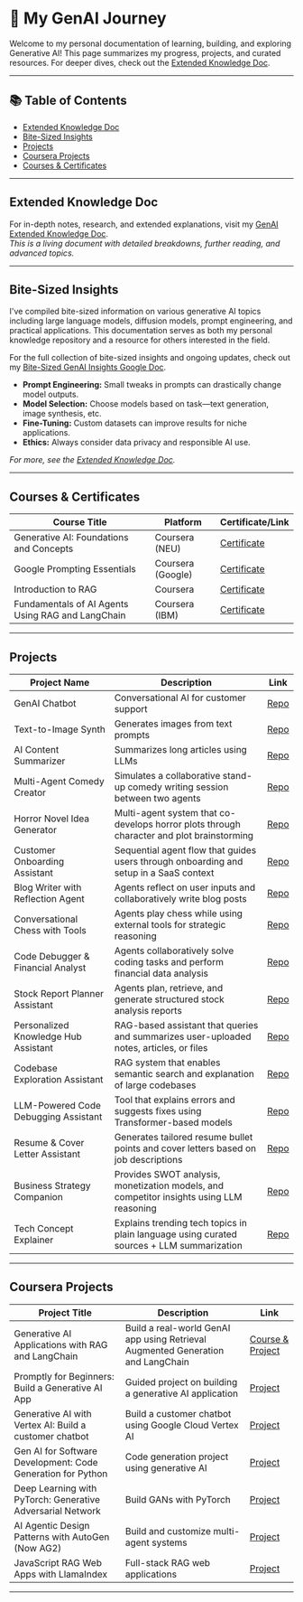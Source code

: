 # 🚀 My GenAI Journey

Welcome to my personal documentation of learning, building, and exploring Generative AI! This page summarizes my progress, projects, and curated resources. For deeper dives, check out the [Extended Knowledge Doc](#extended-knowledge-doc).

---

## 📚 Table of Contents

- [Extended Knowledge Doc](#extended-knowledge-doc)
- [Bite-Sized Insights](#bite-sized-insights)
- [Projects](#projects)
- [Coursera Projects](#coursera-projects)
- [Courses & Certificates](#courses--certificates)

---

## Extended Knowledge Doc

For in-depth notes, research, and extended explanations, visit my [GenAI Extended Knowledge Doc](https://docs.google.com/document/d/1DltpsrvYfMU4CfzUtQcQDNAuP3AIX2AhifTv_2WJg5g/edit?tab=t.0#heading=h.o4i4e9tmxdwi).  
*This is a living document with detailed breakdowns, further reading, and advanced topics.*

---

## Bite-Sized Insights

I've compiled bite-sized information on various generative AI topics including large language models, diffusion models, prompt engineering, and practical applications. This documentation serves as both my personal knowledge repository and a resource for others interested in the field.

For the full collection of bite-sized insights and ongoing updates, check out my [Bite-Sized GenAI Insights Google Doc](https://docs.google.com/document/d/1TnfIZIu_RgoeBdqtV2cB2MK4Hs6-D73luUDn4t1aL2o/edit?tab=t.0).

- **Prompt Engineering:** Small tweaks in prompts can drastically change model outputs.
- **Model Selection:** Choose models based on task—text generation, image synthesis, etc.
- **Fine-Tuning:** Custom datasets can improve results for niche applications.
- **Ethics:** Always consider data privacy and responsible AI use.

_For more, see the [Extended Knowledge Doc](https://docs.google.com/document/d/1DltpsrvYfMU4CfzUtQcQDNAuP3AIX2AhifTv_2WJg5g/edit?tab=t.0#heading=h.o4i4e9tmxdwi)._

---

## Courses & Certificates

| Course Title                                                      | Platform        | Certificate/Link                                                                 |
|------------------------------------------------------------------|-----------------|----------------------------------------------------------------------------------|
| Generative AI: Foundations and Concepts                          | Coursera (NEU)  | [Certificate](http://coursera.org/account/accomplishments/verify/R9F1N65ZW3RS)  |
| Google Prompting Essentials                                       | Coursera (Google)| [Certificate](https://www.coursera.org/account/accomplishments/verify/SN3P7CKLTFM1) |
| Introduction to RAG                                              | Coursera        | [Certificate](https://www.coursera.org/account/accomplishments/verify/Y0XY6F61VZ35) |
| Fundamentals of AI Agents Using RAG and LangChain                | Coursera (IBM)  | [Certificate](https://www.coursera.org/account/accomplishments/verify/9C3KANIEJHQB) |


---

## Projects

| Project Name                      | Description                                                                 | Link                |
|----------------------------------|-----------------------------------------------------------------------------|---------------------|
| GenAI Chatbot                    | Conversational AI for customer support                                      | [Repo](https://github.com/mahek-sota/genai-chatbot/tree/main) |
| Text-to-Image Synth              | Generates images from text prompts                                          | [Repo](LINK_TO_REPO) |
| AI Content Summarizer            | Summarizes long articles using LLMs                                         | [Repo](LINK_TO_REPO) |
| Multi-Agent Comedy Creator       | Simulates a collaborative stand-up comedy writing session between two agents | [Repo](LINK_TO_REPO) |
| Horror Novel Idea Generator      | Multi-agent system that co-develops horror plots through character and plot brainstorming | [Repo](LINK_TO_REPO) |
| Customer Onboarding Assistant    | Sequential agent flow that guides users through onboarding and setup in a SaaS context | [Repo](LINK_TO_REPO) |
| Blog Writer with Reflection Agent| Agents reflect on user inputs and collaboratively write blog posts          | [Repo](LINK_TO_REPO) |
| Conversational Chess with Tools  | Agents play chess while using external tools for strategic reasoning         | [Repo](LINK_TO_REPO) |
| Code Debugger & Financial Analyst| Agents collaboratively solve coding tasks and perform financial data analysis | [Repo](LINK_TO_REPO) |
| Stock Report Planner Assistant   | Agents plan, retrieve, and generate structured stock analysis reports        | [Repo](LINK_TO_REPO) |
| Personalized Knowledge Hub Assistant | RAG-based assistant that queries and summarizes user-uploaded notes, articles, or files | [Repo](LINK_TO_REPO) |
| Codebase Exploration Assistant   | RAG system that enables semantic search and explanation of large codebases   | [Repo](LINK_TO_REPO) |
| LLM-Powered Code Debugging Assistant | Tool that explains errors and suggests fixes using Transformer-based models  | [Repo](LINK_TO_REPO) |
| Resume & Cover Letter Assistant  | Generates tailored resume bullet points and cover letters based on job descriptions | [Repo](LINK_TO_REPO) |
| Business Strategy Companion      | Provides SWOT analysis, monetization models, and competitor insights using LLM reasoning | [Repo](LINK_TO_REPO) |
| Tech Concept Explainer           | Explains trending tech topics in plain language using curated sources + LLM summarization | [Repo](LINK_TO_REPO) |


---

## Coursera Projects

| Project Title                              | Description                                               | Link                          |
|--------------------------------------------|-----------------------------------------------------------|-------------------------------|
| Generative AI Applications with RAG and LangChain | Build a real-world GenAI app using Retrieval Augmented Generation and LangChain | [Course & Project](https://www.coursera.org/learn/project-generative-ai-applications-with-rag-and-langchain) |
| Promptly for Beginners: Build a Generative AI App | Guided project on building a generative AI application   | [Project](https://www.coursera.org/projects/promptly-for-beginners-build-a-generative-ai-app) |
| Generative AI with Vertex AI: Build a customer chatbot | Build a customer chatbot using Google Cloud Vertex AI    | [Project](https://www.coursera.org/projects/generative-ai-vertex-ai-customer-chatbot) |
| Gen AI for Software Development: Code Generation for Python | Code generation project using generative AI               | [Project](https://www.coursera.org/projects/gen-ai-code-generation-python) |
| Deep Learning with PyTorch: Generative Adversarial Network | Build GANs with PyTorch                                   | [Project](https://www.coursera.org/projects/deep-learning-pytorch-gan) |
| AI Agentic Design Patterns with AutoGen (Now AG2) | Build and customize multi-agent systems                       | [Project](https://www.coursera.org/learn/ai-agentic-design-patterns-with-autogen/) |
| JavaScript RAG Web Apps with LlamaIndex |  Full-stack RAG web applications                       | [Project](https://www.coursera.org/learn/javascript-rag-web-apps-with-llamaindex/) |


---



<!-- ## Useful Markdown Tips (for your reference)

- Create links: `[Link Text](URL)`
- Internal links: `[Section](#section-name)` (replace spaces with hyphens, all lowercase)
- Tables: Use pipes `|` and hyphens `-` for columns
- Add images: `![Alt Text](Image_URL)`
- Checklists: `- [x] Completed` or `- [ ] To do`

--- -->

<!-- > *“The journey of a thousand miles begins with a single step.”*  
> — Start documenting, keep building, and share your progress!

--- -->

<!-- **Pro tip:** Keep your extended doc in a `/docs` folder or as a separate Markdown file for clarity and scalability.

---

Replace all placeholder `LINK_TO_...` and `YOUR_GOOGLE_DOC_LINK_HERE` with your actual links.  
Feel free to expand each section as your journey continues! -->
